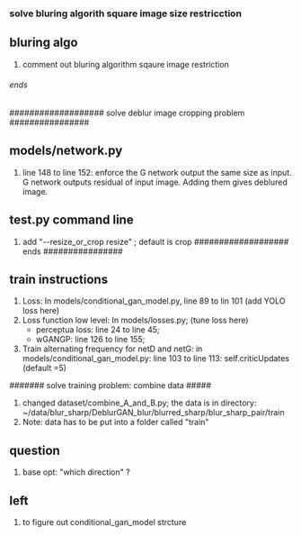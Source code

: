 ### solve bluring algorith square image size restricction ###
## bluring algo ##
1. comment out bluring algorithm sqaure image restriction 
###### ends ##########


################### solve deblur image cropping problem ################
## models/network.py ## 
1. line 148 to line 152: enforce the G network output the same size as input. G network outputs residual of input image. Adding them gives deblured image.

## test.py command line ##
1. add "--resize_or_crop resize" ; default is crop 
################### ends ################

## train instructions ##
1. Loss: In models/conditional_gan_model.py, line 89 to lin 101  (add YOLO loss here)
2. Loss function low level: In models/losses.py; (tune loss here)
	- perceptua loss: line 24 to line 45; 
	- wGANGP: line 126 to line 155;
3. Train alternating frequency for netD and netG: in models/conditional_gan_model.py: line 103 to line 113: self.criticUpdates (default =5)


####### solve training problem: combine data #####
1. changed dataset/combine_A_and_B.py; the data is in directory: ~/data/blur_sharp/DeblurGAN_blur/blurred_sharp/blur_sharp_pair/train  
2. Note: data has to be put into a folder called "train"


## question ##
1. base opt: "which direction" ?

## left ## 
1. to figure out conditional_gan_model strcture 
